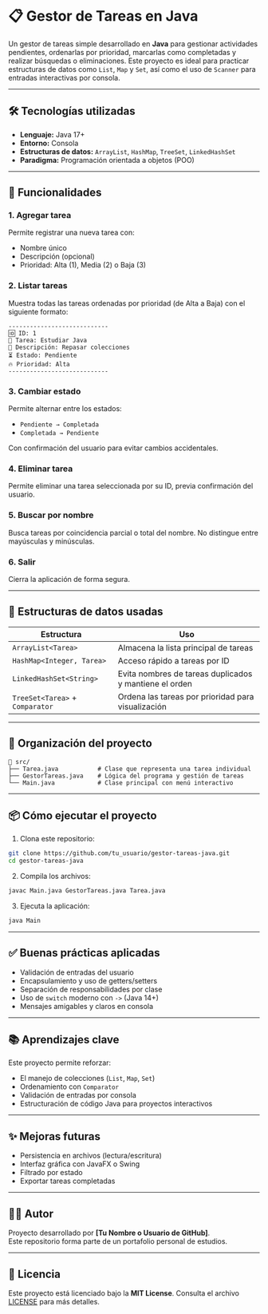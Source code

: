 
# 📋 Gestor de Tareas en Java

Un gestor de tareas simple desarrollado en **Java** para gestionar actividades pendientes, ordenarlas por prioridad, marcarlas como completadas y realizar búsquedas o eliminaciones. Este proyecto es ideal para practicar estructuras de datos como `List`, `Map` y `Set`, así como el uso de `Scanner` para entradas interactivas por consola.

---

## 🛠️ Tecnologías utilizadas

- **Lenguaje:** Java 17+
- **Entorno:** Consola
- **Estructuras de datos:** `ArrayList`, `HashMap`, `TreeSet`, `LinkedHashSet`
- **Paradigma:** Programación orientada a objetos (POO)

---

## 🚀 Funcionalidades

### 1. Agregar tarea

Permite registrar una nueva tarea con:

- Nombre único
- Descripción (opcional)
- Prioridad: Alta (1), Media (2) o Baja (3)

### 2. Listar tareas

Muestra todas las tareas ordenadas por prioridad (de Alta a Baja) con el siguiente formato:

```
----------------------------
🆔 ID: 1  
📌 Tarea: Estudiar Java  
📄 Descripción: Repasar colecciones  
⏳ Estado: Pendiente  
🔥 Prioridad: Alta  
----------------------------
```

### 3. Cambiar estado

Permite alternar entre los estados:

- `Pendiente → Completada`
- `Completada → Pendiente`

Con confirmación del usuario para evitar cambios accidentales.

### 4. Eliminar tarea

Permite eliminar una tarea seleccionada por su ID, previa confirmación del usuario.

### 5. Buscar por nombre

Busca tareas por coincidencia parcial o total del nombre. No distingue entre mayúsculas y minúsculas.

### 6. Salir

Cierra la aplicación de forma segura.

---

## 🧠 Estructuras de datos usadas

| Estructura             | Uso                                                       |
|------------------------|-----------------------------------------------------------|
| `ArrayList<Tarea>`     | Almacena la lista principal de tareas                     |
| `HashMap<Integer, Tarea>` | Acceso rápido a tareas por ID                         |
| `LinkedHashSet<String>`   | Evita nombres de tareas duplicados y mantiene el orden |
| `TreeSet<Tarea>` + `Comparator` | Ordena las tareas por prioridad para visualización  |

---

## 🧹 Organización del proyecto

```
📁 src/
├── Tarea.java           # Clase que representa una tarea individual
├── GestorTareas.java    # Lógica del programa y gestión de tareas
└── Main.java            # Clase principal con menú interactivo
```

---

## 📦 Cómo ejecutar el proyecto

1. Clona este repositorio:

```bash
git clone https://github.com/tu_usuario/gestor-tareas-java.git
cd gestor-tareas-java
```

2. Compila los archivos:

```bash
javac Main.java GestorTareas.java Tarea.java
```

3. Ejecuta la aplicación:

```bash
java Main
```

---

## ✅ Buenas prácticas aplicadas

- Validación de entradas del usuario
- Encapsulamiento y uso de getters/setters
- Separación de responsabilidades por clase
- Uso de `switch` moderno con `->` (Java 14+)
- Mensajes amigables y claros en consola

---

## 📚 Aprendizajes clave

Este proyecto permite reforzar:

- El manejo de colecciones (`List`, `Map`, `Set`)
- Ordenamiento con `Comparator`
- Validación de entradas por consola
- Estructuración de código Java para proyectos interactivos

---

## ✨ Mejoras futuras

- Persistencia en archivos (lectura/escritura)
- Interfaz gráfica con JavaFX o Swing
- Filtrado por estado
- Exportar tareas completadas

---

## 🧑‍💻 Autor

Proyecto desarrollado por **[Tu Nombre o Usuario de GitHub]**.  
Este repositorio forma parte de un portafolio personal de estudios.

---

## 📄 Licencia

Este proyecto está licenciado bajo la **MIT License**. Consulta el archivo [LICENSE](LICENSE) para más detalles.
